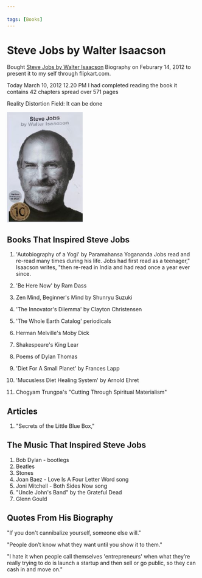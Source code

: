 ```yaml
---

tags: [Books]
---
```


# Steve Jobs by Walter Isaacson

Bought [Steve Jobs by Walter Isaacson](http://en.wikipedia.org/wiki/Steve_Jobs_(book)) Biography on Feburary 14, 2012 to present it to my self through flipkart.com.

Today March 10, 2012 12.20 PM I had completed reading the book it contains 42 chapters spread over 571 pages

Reality Distortion Field: It can be done

![](/img/steve-jobs-walter.JPG)

## Books That Inspired Steve Jobs

1. 'Autobiography of a Yogi' by Paramahansa Yogananda
Jobs read and re-read many times during his life. Jobs had first read as a teenager," Isaacson writes, "then re-read in India and had read once a year ever since.

2. 'Be Here Now' by Ram Dass

3. Zen Mind, Beginner's Mind by Shunryu Suzuki

4. 'The Innovator's Dilemma' by Clayton Christensen

5. 'The Whole Earth Catalog' periodicals

6. Herman Melville's Moby Dick

7. Shakespeare's King Lear

8. Poems of Dylan Thomas

9. 'Diet For A Small Planet' by Frances Lapp

10. 'Mucusless Diet Healing System' by Arnold Ehret

11. Chogyam Trungpa's "Cutting Through Spiritual Materialism"

## Articles
1. "Secrets of the Little Blue Box,"

## The Music That Inspired Steve Jobs
1. Bob Dylan - bootlegs
2. Beatles
3. Stones
4. Joan Baez - Love Is A Four Letter Word song
5. Joni Mitchell - Both Sides Now song
6. "Uncle John's Band" by the Grateful Dead
7. Glenn Gould

## Quotes From His Biography
"If you don't cannibalize yourself, someone else will."

"People don’t know what they want until you show it to them."

"I hate it when people call themselves 'entrepreneurs' when what they’re really trying to do is launch a startup and then sell or go public, so they can cash in and move on."